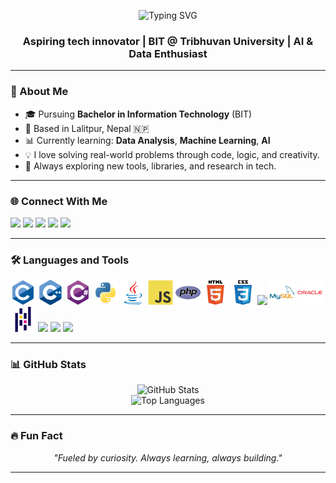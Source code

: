 <!-- Animated Header -->
<p align="center">
  <img src="https://readme-typing-svg.demolab.com?font=Fira+Code&weight=600&size=26&pause=1000&center=true&vCenter=true&width=435&lines=Hi+%F0%9F%91%8B%2C+I'm+Jivraj+Ghimire;Tech+Explorer+from+Nepal+%F0%9F%87%B3%F0%9F%87%B5;Data+Analytics+%7C+Machine+Learning+%7C+AI" alt="Typing SVG" />
</p>

<h3 align="center">Aspiring tech innovator | BIT @ Tribhuvan University | AI & Data Enthusiast</h3>

---

### 🚀 About Me

- 🎓 Pursuing **Bachelor in Information Technology** (BIT)
- 📍 Based in Lalitpur, Nepal 🇳🇵
- 📊 Currently learning: **Data Analysis**, **Machine Learning**, **AI**
- 💡 I love solving real-world problems through code, logic, and creativity.
- 🌱 Always exploring new tools, libraries, and research in tech.

---

### 🌐 Connect With Me

<p align="left">
  <a href="mailto:jeevanghimire12345@gmail.com"><img src="https://img.icons8.com/fluency/48/gmail-new.png" width="30"/></a>
  <a href="https://linkedin.com/in/jivraj-ghimire"><img src="https://img.icons8.com/color/48/linkedin.png" width="30"/></a>
  <a href="https://www.facebook.com/jeewan.ghimire.56"><img src="https://img.icons8.com/fluency/48/facebook-new.png" width="30"/></a>
  <a href="https://www.instagram.com/jeewan.ghimire/"><img src="https://img.icons8.com/fluency/48/instagram-new.png" width="30"/></a>
  <a href="https://x.com/jivraj_ghimire"><img src="https://img.icons8.com/ios-filled/50/1DA1F2/twitterx--v2.png" width="30"/></a>
</p>

---

### 🛠️ Languages and Tools

<p align="left">
  <!-- Core Languages -->
  <img src="https://raw.githubusercontent.com/devicons/devicon/master/icons/c/c-original.svg" width="40" />
  <img src="https://raw.githubusercontent.com/devicons/devicon/master/icons/cplusplus/cplusplus-original.svg" width="40" />
  <img src="https://raw.githubusercontent.com/devicons/devicon/master/icons/csharp/csharp-original.svg" width="40" />
  <img src="https://raw.githubusercontent.com/devicons/devicon/master/icons/python/python-original.svg" width="40" />
  <img src="https://raw.githubusercontent.com/devicons/devicon/master/icons/java/java-original.svg" width="40" />
  <img src="https://raw.githubusercontent.com/devicons/devicon/master/icons/javascript/javascript-original.svg" width="40" />
  <img src="https://raw.githubusercontent.com/devicons/devicon/master/icons/php/php-original.svg" width="40" />

  <!-- Web Tech -->
  <img src="https://raw.githubusercontent.com/devicons/devicon/master/icons/html5/html5-original-wordmark.svg" width="40" />
  <img src="https://raw.githubusercontent.com/devicons/devicon/master/icons/css3/css3-original-wordmark.svg" width="40" />
  <img src="https://cdn.worldvectorlogo.com/logos/django.svg" width="40" />

  <!-- Databases & Tools -->
  <img src="https://raw.githubusercontent.com/devicons/devicon/master/icons/mysql/mysql-original-wordmark.svg" width="40" />
  <img src="https://raw.githubusercontent.com/devicons/devicon/master/icons/oracle/oracle-original.svg" width="40" />

  <!-- Data Science & ML -->
  <img src="https://raw.githubusercontent.com/devicons/devicon/master/icons/pandas/pandas-original.svg" width="40" />
  <img src="https://www.vectorlogo.zone/logos/opencv/opencv-icon.svg" width="40" />
  <img src="https://www.vectorlogo.zone/logos/tensorflow/tensorflow-icon.svg" width="40" />
  <img src="https://www.vectorlogo.zone/logos/pytorch/pytorch-icon.svg" width="40" />
</p>

---

### 📊 GitHub Stats

<p align="center">
  <img src="https://github-readme-stats.vercel.app/api?username=Jivraj2003&show_icons=true&theme=gruvbox" alt="GitHub Stats"/>
  <br>
  <img src="https://github-readme-stats.vercel.app/api/top-langs/?username=Jivraj2003&layout=compact&theme=gruvbox" alt="Top Languages"/>
</p>

---

### 🔥 Fun Fact

<p align="center"><i>"Fueled by curiosity. Always learning, always building."</i></p>

---

